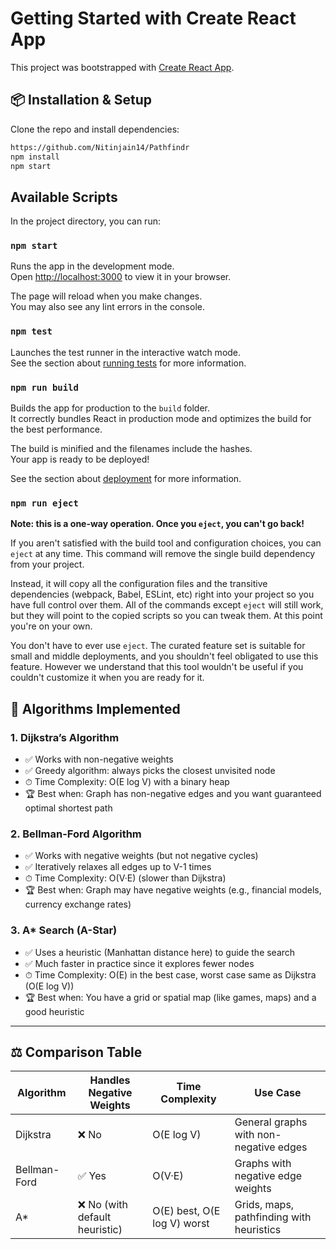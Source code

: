 # Getting Started with Create React App

This project was bootstrapped with [Create React App](https://github.com/facebook/create-react-app).

## 📦 Installation & Setup

Clone the repo and install dependencies:

```bash
https://github.com/Nitinjain14/Pathfindr
npm install
npm start
```

## Available Scripts

In the project directory, you can run:

### `npm start`

Runs the app in the development mode.\
Open [http://localhost:3000](http://localhost:3000) to view it in your browser.

The page will reload when you make changes.\
You may also see any lint errors in the console.

### `npm test`

Launches the test runner in the interactive watch mode.\
See the section about [running tests](https://facebook.github.io/create-react-app/docs/running-tests) for more information.

### `npm run build`

Builds the app for production to the `build` folder.\
It correctly bundles React in production mode and optimizes the build for the best performance.

The build is minified and the filenames include the hashes.\
Your app is ready to be deployed!

See the section about [deployment](https://facebook.github.io/create-react-app/docs/deployment) for more information.

### `npm run eject`

**Note: this is a one-way operation. Once you `eject`, you can't go back!**

If you aren't satisfied with the build tool and configuration choices, you can `eject` at any time. This command will remove the single build dependency from your project.

Instead, it will copy all the configuration files and the transitive dependencies (webpack, Babel, ESLint, etc) right into your project so you have full control over them. All of the commands except `eject` will still work, but they will point to the copied scripts so you can tweak them. At this point you're on your own.

You don't have to ever use `eject`. The curated feature set is suitable for small and middle deployments, and you shouldn't feel obligated to use this feature. However we understand that this tool wouldn't be useful if you couldn't customize it when you are ready for it.

## 🧮 Algorithms Implemented

### 1. Dijkstra’s Algorithm
- ✅ Works with non-negative weights
- ✅ Greedy algorithm: always picks the closest unvisited node
- ⏱ Time Complexity: O(E log V) with a binary heap
- 🏆 Best when: Graph has non-negative edges and you want guaranteed optimal shortest path

### 2. Bellman-Ford Algorithm
- ✅ Works with negative weights (but not negative cycles)
- ✅ Iteratively relaxes all edges up to V-1 times
- ⏱ Time Complexity: O(V·E) (slower than Dijkstra)
- 🏆 Best when: Graph may have negative weights (e.g., financial models, currency exchange rates)

### 3. A* Search (A-Star)
- ✅ Uses a heuristic (Manhattan distance here) to guide the search
- ✅ Much faster in practice since it explores fewer nodes
- ⏱ Time Complexity: O(E) in the best case, worst case same as Dijkstra (O(E log V))
- 🏆 Best when: You have a grid or spatial map (like games, maps) and a good heuristic

---

## ⚖️ Comparison Table

| Algorithm       | Handles Negative Weights | Time Complexity               | Use Case                                |
|-----------------|------------------------|-------------------------------|----------------------------------------|
| Dijkstra        | ❌ No                  | O(E log V)                     | General graphs with non-negative edges |
| Bellman-Ford    | ✅ Yes                 | O(V·E)                         | Graphs with negative edge weights      |
| A*              | ❌ No (with default heuristic) | O(E) best, O(E log V) worst | Grids, maps, pathfinding with heuristics |
